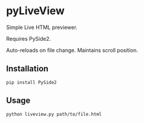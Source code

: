 # pyLiveView

Simple Live HTML previewer.

Requires PySide2.

Auto-reloads on file change. Maintains scroll position.

## Installation

`pip install PySide2`

## Usage

`python liveview.py path/to/file.html`


